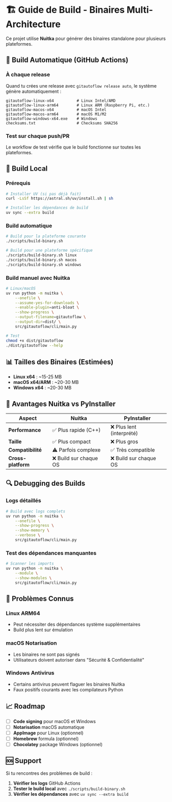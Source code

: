 # 🏗️ Guide de Build - Binaires Multi-Architecture

Ce projet utilise **Nuitka** pour générer des binaires standalone pour plusieurs plateformes.

## 🚀 Build Automatique (GitHub Actions)

### À chaque release

Quand tu crées une release avec `gitautoflow release auto`, le système génère automatiquement :

```
gitautoflow-linux-x64          # Linux Intel/AMD
gitautoflow-linux-arm64        # Linux ARM (Raspberry Pi, etc.)
gitautoflow-macos-x64          # macOS Intel
gitautoflow-macos-arm64        # macOS M1/M2
gitautoflow-windows-x64.exe    # Windows
checksums.txt                  # Checksums SHA256
```

### Test sur chaque push/PR

Le workflow de test vérifie que le build fonctionne sur toutes les plateformes.

## 🔧 Build Local

### Prérequis

```bash
# Installer UV (si pas déjà fait)
curl -LsSf https://astral.sh/uv/install.sh | sh

# Installer les dépendances de build
uv sync --extra build
```

### Build automatique

```bash
# Build pour la plateforme courante
./scripts/build-binary.sh

# Build pour une plateforme spécifique
./scripts/build-binary.sh linux
./scripts/build-binary.sh macos
./scripts/build-binary.sh windows
```

### Build manuel avec Nuitka

```bash
# Linux/macOS
uv run python -m nuitka \
    --onefile \
    --assume-yes-for-downloads \
    --enable-plugin=anti-bloat \
    --show-progress \
    --output-filename=gitautoflow \
    --output-dir=dist/ \
    src/gitautoflow/cli/main.py

# Test
chmod +x dist/gitautoflow
./dist/gitautoflow --help
```

## 📊 Tailles des Binaires (Estimées)

- **Linux x64** : ~15-25 MB
- **macOS x64/ARM** : ~20-30 MB
- **Windows x64** : ~20-30 MB

## 🎯 Avantages Nuitka vs PyInstaller

| Aspect | Nuitka | PyInstaller |
|--------|--------|-------------|
| **Performance** | ✅ Plus rapide (C++) | ❌ Plus lent (interprété) |
| **Taille** | ✅ Plus compact | ❌ Plus gros |
| **Compatibilité** | ⚠️ Parfois complexe | ✅ Très compatible |
| **Cross-platform** | ❌ Build sur chaque OS | ❌ Build sur chaque OS |

## 🔍 Debugging des Builds

### Logs détaillés

```bash
# Build avec logs complets
uv run python -m nuitka \
    --onefile \
    --show-progress \
    --show-memory \
    --verbose \
    src/gitautoflow/cli/main.py
```

### Test des dépendances manquantes

```bash
# Scanner les imports
uv run python -m nuitka \
    --module \
    --show-modules \
    src/gitautoflow/cli/main.py
```

## 🚨 Problèmes Connus

### Linux ARM64
- Peut nécessiter des dépendances système supplémentaires
- Build plus lent sur émulation

### macOS Notarisation
- Les binaires ne sont pas signés
- Utilisateurs doivent autoriser dans "Sécurité & Confidentialité"

### Windows Antivirus
- Certains antivirus peuvent flaguer les binaires Nuitka
- Faux positifs courants avec les compilateurs Python

## 📈 Roadmap

- [ ] **Code signing** pour macOS et Windows
- [ ] **Notarisation** macOS automatique
- [ ] **AppImage** pour Linux (optionnel)
- [ ] **Homebrew** formula (optionnel)
- [ ] **Chocolatey** package Windows (optionnel)

## 🆘 Support

Si tu rencontres des problèmes de build :

1. **Vérifier les logs** GitHub Actions
2. **Tester le build local** avec `./scripts/build-binary.sh`
3. **Vérifier les dépendances** avec `uv sync --extra build`